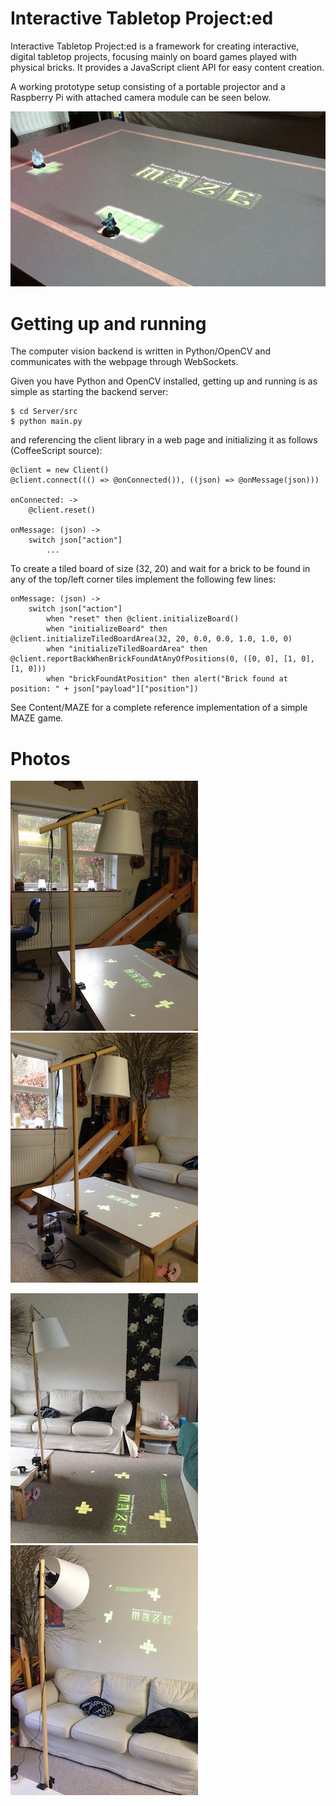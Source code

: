 Interactive Tabletop Project:ed
===============================

Interactive Tabletop Project:ed is a framework for creating interactive, digital tabletop projects, focusing mainly on board games played with physical bricks. It provides a JavaScript client API for easy content creation.

A working prototype setup consisting of a portable projector and a Raspberry Pi with attached camera module can be seen below.

![MAZE game](Photos/maze_1.jpg)

Getting up and running
======================

The computer vision backend is written in Python/OpenCV and communicates with the webpage through WebSockets.

Given you have Python and OpenCV installed, getting up and running is as simple as starting the backend server:

    $ cd Server/src
    $ python main.py

and referencing the client library in a web page and initializing it as follows (CoffeeScript source):

    @client = new Client()
    @client.connect((() => @onConnected()), ((json) => @onMessage(json)))
    
    onConnected: ->
        @client.reset()
    
    onMessage: (json) ->
        switch json["action"]
            ...

To create a tiled board of size (32, 20) and wait for a brick to be found in any of the top/left corner tiles implement the following few lines:

    onMessage: (json) ->
        switch json["action"]
            when "reset" then @client.initializeBoard()
            when "initializeBoard" then @client.initializeTiledBoardArea(32, 20, 0.0, 0.0, 1.0, 1.0, 0)
            when "initializeTiledBoardArea" then @client.reportBackWhenBrickFoundAtAnyOfPositions(0, ([0, 0], [1, 0], [1, 0]))
            when "brickFoundAtPosition" then alert("Brick found at position: " + json["payload"]["position"])

See Content/MAZE for a complete reference implementation of a simple MAZE game.

Photos
======

![Magic Lamp](Photos/lamp_1.jpg)
![Magic Lamp](Photos/lamp_2.jpg)

![Magic Lamp](Photos/lamp_3.jpg)
![Magic Lamp](Photos/lamp_4.jpg)


